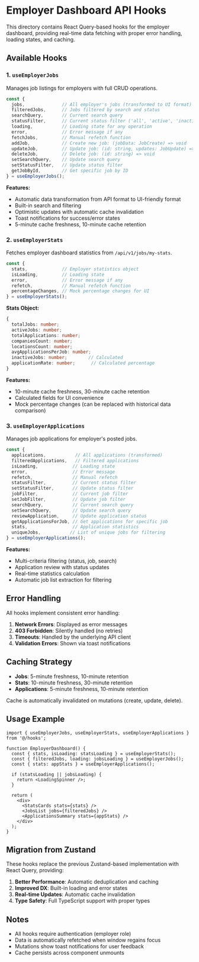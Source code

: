 # Employer Dashboard API Hooks

This directory contains React Query-based hooks for the employer dashboard, providing real-time data fetching with proper error handling, loading states, and caching.

## Available Hooks

### 1. `useEmployerJobs`

Manages job listings for employers with full CRUD operations.

```typescript
const {
  jobs,              // All employer's jobs (transformed to UI format)
  filteredJobs,      // Jobs filtered by search and status
  searchQuery,       // Current search query
  statusFilter,      // Current status filter ('all', 'active', 'inactive')
  loading,           // Loading state for any operation
  error,             // Error message if any
  fetchJobs,         // Manual refetch function
  addJob,            // Create new job: (jobData: JobCreate) => void
  updateJob,         // Update job: (id: string, updates: JobUpdate) => void
  deleteJob,         // Delete job: (id: string) => void
  setSearchQuery,    // Update search query
  setStatusFilter,   // Update status filter
  getJobById,        // Get specific job by ID
} = useEmployerJobs();
```

**Features:**
- Automatic data transformation from API format to UI-friendly format
- Built-in search and filtering
- Optimistic updates with automatic cache invalidation
- Toast notifications for success/error states
- 5-minute cache freshness, 10-minute cache retention

### 2. `useEmployerStats`

Fetches employer dashboard statistics from `/api/v1/jobs/my-stats`.

```typescript
const {
  stats,             // Employer statistics object
  isLoading,         // Loading state
  error,             // Error message if any
  refetch,           // Manual refetch function
  percentageChanges, // Mock percentage changes for UI
} = useEmployerStats();
```

**Stats Object:**
```typescript
{
  totalJobs: number;
  activeJobs: number;
  totalApplications: number;
  companiesCount: number;
  locationsCount: number;
  avgApplicationsPerJob: number;
  inactiveJobs: number;        // Calculated
  applicationRate: number;      // Calculated percentage
}
```

**Features:**
- 10-minute cache freshness, 30-minute cache retention
- Calculated fields for UI convenience
- Mock percentage changes (can be replaced with historical data comparison)

### 3. `useEmployerApplications`

Manages job applications for employer's posted jobs.

```typescript
const {
  applications,           // All applications (transformed)
  filteredApplications,   // Filtered applications
  isLoading,             // Loading state
  error,                 // Error message
  refetch,               // Manual refetch
  statusFilter,          // Current status filter
  setStatusFilter,       // Update status filter
  jobFilter,             // Current job filter
  setJobFilter,          // Update job filter
  searchQuery,           // Current search query
  setSearchQuery,        // Update search query
  reviewApplication,     // Update application status
  getApplicationsForJob, // Get applications for specific job
  stats,                 // Application statistics
  uniqueJobs,           // List of unique jobs for filtering
} = useEmployerApplications();
```

**Features:**
- Multi-criteria filtering (status, job, search)
- Application review with status updates
- Real-time statistics calculation
- Automatic job list extraction for filtering

## Error Handling

All hooks implement consistent error handling:

1. **Network Errors**: Displayed as error messages
2. **403 Forbidden**: Silently handled (no retries)
3. **Timeouts**: Handled by the underlying API client
4. **Validation Errors**: Shown via toast notifications

## Caching Strategy

- **Jobs**: 5-minute freshness, 10-minute retention
- **Stats**: 10-minute freshness, 30-minute retention
- **Applications**: 5-minute freshness, 10-minute retention

Cache is automatically invalidated on mutations (create, update, delete).

## Usage Example

```tsx
import { useEmployerJobs, useEmployerStats, useEmployerApplications } from '@/hooks';

function EmployerDashboard() {
  const { stats, isLoading: statsLoading } = useEmployerStats();
  const { filteredJobs, loading: jobsLoading } = useEmployerJobs();
  const { stats: appStats } = useEmployerApplications();

  if (statsLoading || jobsLoading) {
    return <LoadingSpinner />;
  }

  return (
    <div>
      <StatsCards stats={stats} />
      <JobsList jobs={filteredJobs} />
      <ApplicationsSummary stats={appStats} />
    </div>
  );
}
```

## Migration from Zustand

These hooks replace the previous Zustand-based implementation with React Query, providing:

1. **Better Performance**: Automatic deduplication and caching
2. **Improved DX**: Built-in loading and error states
3. **Real-time Updates**: Automatic cache invalidation
4. **Type Safety**: Full TypeScript support with proper types

## Notes

- All hooks require authentication (employer role)
- Data is automatically refetched when window regains focus
- Mutations show toast notifications for user feedback
- Cache persists across component unmounts
